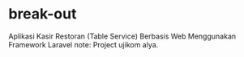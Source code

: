 # break-out
Aplikasi Kasir Restoran (Table Service) Berbasis Web Menggunakan Framework Laravel
note: Project ujikom alya.
